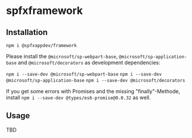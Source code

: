 # spfxframework

## Installation

`npm i @spfxappdev/framework`

Please install the `@microsoft/sp-webpart-base`,  `@microsoft/sp-application-base` and `@microsoft/decorators` as development dependencies:

`npm i --save-dev @microsoft/sp-webpart-base`
`npm i --save-dev @microsoft/sp-application-base`
`npm i --save-dev @microsoft/decorators`

If you get some errors with Promises and the missing "finally"-Methode, install `npm i --save-dev @types/es6-promise@0.0.32` as well. 

## Usage

TBD